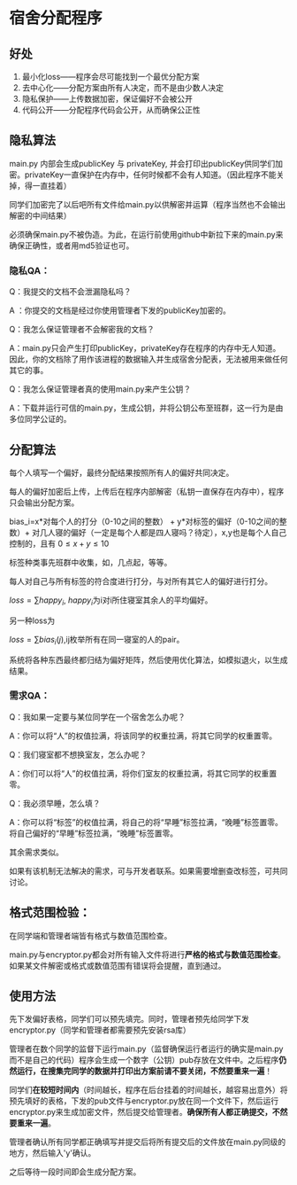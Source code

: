 # 宿舍分配程序



## 好处

1.   最小化loss——程序会尽可能找到一个最优分配方案
2.   去中心化——分配方案由所有人决定，而不是由少数人决定
3.   隐私保护——上传数据加密，保证偏好不会被公开
4.   代码公开——分配程序代码会公开，从而确保公正性



## 隐私算法

main.py 内部会生成publicKey 与 privateKey, 并会打印出publicKey供同学们加密。privateKey一直保护在内存中，任何时候都不会有人知道。（因此程序不能关掉，得一直挂着）

同学们加密完了以后吧所有文件给main.py以供解密并运算（程序当然也不会输出解密的中间结果）

必须确保main.py不被伪造。为此，在运行前使用github中新拉下来的main.py来确保正确性，或者用md5验证也可。



### 隐私QA：

Q：我提交的文档不会泄漏隐私吗？

A ：你提交的文档是经过你使用管理者下发的publicKey加密的。

Q：我怎么保证管理者不会解密我的文档？

A：main.py只会产生打印publicKey，privateKey存在程序的内存中无人知道。因此，你的文档除了用作该进程的数据输入并生成宿舍分配表，无法被用来做任何其它的事。

Q：我怎么保证管理者真的使用main.py来产生公钥？

A：下载并运行可信的main.py，生成公钥，并将公钥公布至班群，这一行为是由多位同学公证的。



## 分配算法

每个人填写一个偏好，最终分配结果按照所有人的偏好共同决定。

每人的偏好加密后上传，上传后在程序内部解密（私钥一直保存在内存中），程序只会输出分配方案。

bias_i=x\*对每个人的打分（0-10之间的整数） + y*对标签的偏好（0-10之间的整数）+ 对几人寝的偏好（一定是每个人都是四人寝吗？待定），x,y也是每个人自己控制的，且有 $0\leq x+y\leq 10$

标签种类事先班群中收集，如，几点起，等等。

每人对自己与所有标签的符合度进行打分，与对所有其它人的偏好进行打分。

$loss = \sum happy_i$, $happy_i$为i对i所住寝室其余人的平均偏好。

另一种loss为

$loss=\sum bias_i(j)$,ij枚举所有在同一寝室的人的pair。

系统将各种东西最终都归结为偏好矩阵，然后使用优化算法，如模拟退火，以生成结果。



### 需求QA：

Q：我如果一定要与某位同学在一个宿舍怎么办呢？

A：你可以将“人”的权值拉满，将该同学的权重拉满，将其它同学的权重置零。

Q：我们寝室都不想换室友，怎么办呢？

A：你们可以将“人”的权值拉满，将你们室友的权重拉满，将其它同学的权重置零。

Q：我必须早睡，怎么填？

A：你可以将“标签”的权值拉满，将自己的将“早睡”标签拉满，“晚睡”标签置零。将自己偏好的“早睡”标签拉满，“晚睡”标签置零。

其余需求类似。



如果有该机制无法解决的需求，可与开发者联系。如果需要增删查改标签，可共同讨论。



## 格式范围检验：

在同学端和管理者端皆有格式与数值范围检查。

main.py与encryptor.py都会对所有输入文件将进行**严格的格式与数值范围检查**。如果某文件解密或格式或数值范围有错误将会提醒，直到通过。



## 使用方法

先下发偏好表格，同学们可以预先填完。同时，管理者预先给同学下发encryptor.py（同学和管理者都需要预先安装rsa库）

管理者在数个同学的监督下运行main.py（监督确保运行者运行的确实是main.py而不是自己的代码）程序会生成一个数字（公钥）pub存放在文件中。之后程序**仍然运行，在搜集完同学的数据并打印出方案前请不要关闭，不然要重来一遍**！

同学们**在较短时间内**（时间越长，程序在后台挂着的时间越长，越容易出意外）将预先填好的表格，下发的pub文件与encryptor.py放在同一个文件下，然后运行encryptor.py来生成加密文件，然后提交给管理者。**确保所有人都正确提交，不然要重来一遍**。

管理者确认所有同学都正确填写并提交后将所有提交后的文件放在main.py同级的地方，然后输入'y'确认。

之后等待一段时间即会生成分配方案。
